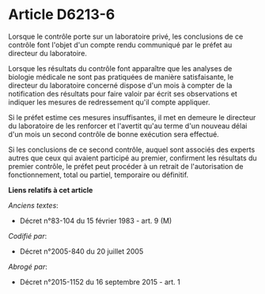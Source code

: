 # Article D6213-6

Lorsque le contrôle porte sur un laboratoire privé, les conclusions de ce contrôle font l'objet d'un compte rendu communiqué
par le préfet au directeur du laboratoire.

Lorsque les résultats du contrôle font apparaître que les analyses de biologie médicale ne sont pas pratiquées de manière
satisfaisante, le directeur du laboratoire concerné dispose d'un mois à compter de la notification des résultats pour faire
valoir par écrit ses observations et indiquer les mesures de redressement qu'il compte appliquer.

Si le préfet estime ces mesures insuffisantes, il met en demeure le directeur du laboratoire de les renforcer et l'avertit
qu'au terme d'un nouveau délai d'un mois un second contrôle de bonne exécution sera effectué.

Si les conclusions de ce second contrôle, auquel sont associés des experts autres que ceux qui avaient participé au premier,
confirment les résultats du premier contrôle, le préfet peut procéder à un retrait de l'autorisation de fonctionnement, total
ou partiel, temporaire ou définitif.

**Liens relatifs à cet article**

_Anciens textes_:

  - Décret n°83-104 du 15 février 1983 - art. 9 (M)

_Codifié par_:

  - Décret n°2005-840 du 20 juillet 2005

_Abrogé par_:

  - Décret n°2015-1152 du 16 septembre 2015 - art. 1
